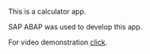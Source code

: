 This is a calculator app. 

SAP ABAP was used to develop this app.

For video demonstration [click](https://drive.google.com/file/d/1ZBxAFKM2wsn9rpe8SOUBYT7QJbEc7Q4z/view?usp=share_link).
